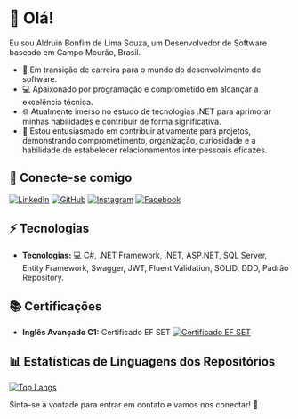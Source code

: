 # 👋 Olá!

Eu sou Aldruin Bonfim de Lima Souza, um Desenvolvedor de Software baseado em Campo Mourão, Brasil.

* 🚀 Em transição de carreira para o mundo do desenvolvimento de software.
* 💻 Apaixonado por programação e comprometido em alcançar a excelência técnica.
* 🌐 Atualmente imerso no estudo de tecnologias .NET para aprimorar minhas habilidades e contribuir de forma significativa.
* 🤝 Estou entusiasmado em contribuir ativamente para projetos, demonstrando comprometimento, organização, curiosidade e a habilidade de estabelecer relacionamentos interpessoais eficazes.

## 🔗 Conecte-se comigo
[![LinkedIn](https://img.shields.io/badge/linkedin-%230077B5.svg?style=for-the-badge&logo=linkedin&logoColor=white)](linkedin.com/in/aldruinn)
[![GitHub](https://img.shields.io/badge/github-%23121011.svg?style=for-the-badge&logo=github&logoColor=white)](https://github.com/aldruin)
[![Instagram](https://img.shields.io/badge/instagram-%23E4405F.svg?style=for-the-badge&logo=instagram&logoColor=white)](https://www.instagram.com/aldruinn/)
[![Facebook](https://img.shields.io/badge/facebook-%1877F2.svg?style=for-the-badge&logo=facebook&logoColor=white)](https://www.facebook.com/aldruinn)

## ⚡ Tecnologias

* **Tecnologias:** 💻 C#, .NET Framework, .NET, ASP.NET, SQL Server, Entity Framework, Swagger, JWT, Fluent Validation, SOLID, DDD, Padrão Repository.
## 📚 Certificações

* **Inglês Avançado C1:** Certificado EF SET [![Certificado EF SET](https://img.shields.io/badge/EF%20SET-C1-%234CA6FF.svg?style=for-the-badge)](https://www.efset.org/cert/hv31vD)

## 📊 Estatísticas de Linguagens dos Repositórios
[![Top Langs](https://github-readme-stats.vercel.app/api/top-langs/?username=aldruin&layout=compact)](https://github.com/aldruin)

Sinta-se à vontade para entrar em contato e vamos nos conectar! 🚀
